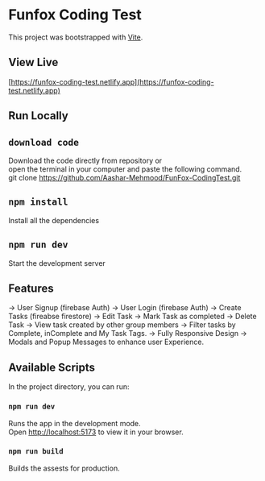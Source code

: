 # Funfox Coding Test

This project was bootstrapped with [Vite](https://vitejs.dev/).

## View Live

[https://funfox-coding-test.netlify.app](https://funfox-coding-test.netlify.app)

## Run Locally

## `download code`

Download the code directly from repository or \
open the terminal in your computer and paste the following command. \
git clone https://github.com/Aashar-Mehmood/FunFox-CodingTest.git

## `npm install`

Install all the dependencies

## `npm run dev`

Start the development server

## Features

-> User Signup (firebase Auth)
-> User Login (firebase Auth)
-> Create Tasks (fireabse firestore)
-> Edit Task
-> Mark Task as completed
-> Delete Task
-> View task created by other group members
-> Filter tasks by Complete, inComplete and My Task Tags.
-> Fully Responsive Design
-> Modals and Popup Messages to enhance user Experience.

## Available Scripts

In the project directory, you can run:

### `npm run dev`

Runs the app in the development mode.\
Open [http://localhost:5173](http://localhost:5173) to view it in your browser.

### `npm run build`

Builds the assests for production.
